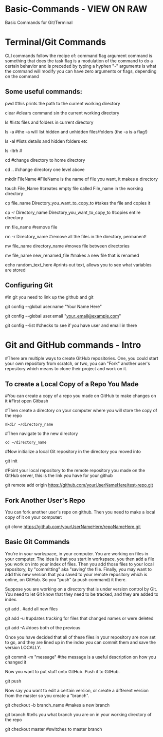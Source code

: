 # Basic-Commands - VIEW ON RAW
Basic Commands for Git/Terminal


# Terminal/Git Commands
CLI commands follow the recipe of: command flag argument
  command is something that does the task
  flag is a modulation of the command to do a certain behavior and is preceded by typing a hyphen "-"
  arguments is what the command will modify
  you can have zero arguments or flags, depending on the command

## Some useful commands:

pwd #this prints the path to the current working directory

clear #clears command sin the current working directory

ls #lists files and folders in current directory

ls -a #the -a will list hidden and unhidden files/folders (the -a is a flag!)

ls -al #lists details and hidden folders etc

ls -ltrh #

cd #change directory to home directory

cd .. #change directory one level above

mkdir FileName #FileName is the name of file you want, it makes a directory

touch File_Name #creates empty file called File_name in the working directory

cp file_name Directory_you_want_to_copy_to #takes the file and copies it

cp -r Directory_name Directory_you_want_to_copy_to #copies entire directory

rm file_name #remove file

rm -r Directory_name #remove all the files in the directory, permanent!

mv file_name directory_name #moves file between directories

mv file_name new_renamed_file #makes a new file that is renamed

echo random_text_here #prints out text, allows you to see what variables are stored

## Configuring Git
#in git you need to link up the github and git

git config --global user.name "Your Name Here"

git config --global user.email "your_email@example.com"

git config --list #checks to see if you have user and email in there

# Git and GitHub commands - Intro
#There are multiple ways to create GitHub repositories. One, you could start your own repository from scratch, or two, you can "Fork" another user's repository which means to clone their project and work on it.

## To create a Local Copy of a Repo You Made

#You can create a copy of a repo you made on GitHub to make changes on it 
  #First open Gitbash

#Then create a directory on your computer where you will store the copy of the repo

    mkdir ~/directory_name

#Then navigate to the new directory

    cd ~/directory_name
    
#Now initialize a local Git repository in the directory you moved into

  git init
  
#Point your local repository to the remote repository you made on the GitHub server, this is the link you have for your github

  git remote add origin https://github.com/yourUserNameHere/test-repo.git
  
  
## Fork Another User's Repo
You can fork another user's repo on github. Then you need to make a local copy of it on your computer:

git clone https://github.com/yourUserNameHere/repoNameHere.git


## Basic Git Commands
You're in your workspace, in your computer. You are working on files in your computer. The idea is that you start in workspace, you then add a file you work on into your index of files. Then you add those files to your local repository, by "committing" aka "saving' the file. Finally, you may want to add this new version that you saved to your remote repository which is online, on GitHub. So you "push" (a push command) it there.

Suppose you are working on a directory that is under version control by Git. You need to let Git know that they need to be tracked, and they are added to index.

git add . #add all new files

git add -u #updates tracking for files that changed names or were deleted

git add -A #does both of the previous

Once you have decided that all of these files in your repository are now set to go, and they are lined up in the index you can commit them and save the version LOCALLY.

git commit -m "message" #the message is a useful description on how you changed it

Now you want to put stuff onto GitHub. Push it to GitHub.

git push
  
Now say you want to edit a certain version, or create a different version from the master so you create a "branch". 

git checkout -b branch_name #makes a new branch

git branch #tells you what branch you are on in your working directory of the repo

git checkout master #switches to master branch
  
